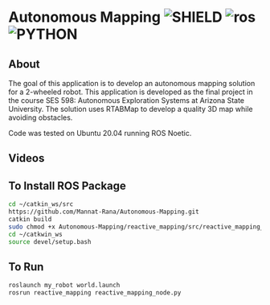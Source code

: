 # Autonomous Mapping ![SHIELD](https://img.shields.io/badge/Project%20Status%3A-Complete-green?style=for-the-badge) ![ros](https://camo.githubusercontent.com/4c117e738ecff5825b1031d601ac04bc70cc817805ba6ce936c0c556ba8e14f0/68747470733a2f2f696d672e736869656c64732e696f2f7374617469632f76313f7374796c653d666f722d7468652d6261646765266d6573736167653d524f5326636f6c6f723d323233313445266c6f676f3d524f53266c6f676f436f6c6f723d464646464646266c6162656c3d) ![PYTHON](https://camo.githubusercontent.com/3df944c2b99f86f1361df72285183e890f11c52d36dfcd3c2844c6823c823fc1/68747470733a2f2f696d672e736869656c64732e696f2f7374617469632f76313f7374796c653d666f722d7468652d6261646765266d6573736167653d507974686f6e26636f6c6f723d333737364142266c6f676f3d507974686f6e266c6f676f436f6c6f723d464646464646266c6162656c3d) 

## About
The goal of this application is to develop an autonomous mapping solution for a 2-wheeled robot. This application is developed as the final project in the course SES 598: Autonomous Exploration Systems at Arizona State University. The solution uses RTABMap to develop a quality 3D map while avoiding obstacles.

Code was tested on Ubuntu 20.04 running ROS Noetic.

## Videos

## To Install ROS Package

```bash
cd ~/catkin_ws/src
https://github.com/Mannat-Rana/Autonomous-Mapping.git
catkin build
sudo chmod +x Autonomous-Mapping/reactive_mapping/src/reactive_mapping_node.py
cd ~/catkwin_ws
source devel/setup.bash
```

## To Run
```bash
roslaunch my_robot world.launch
rosrun reactive_mapping reactive_mapping_node.py
```
